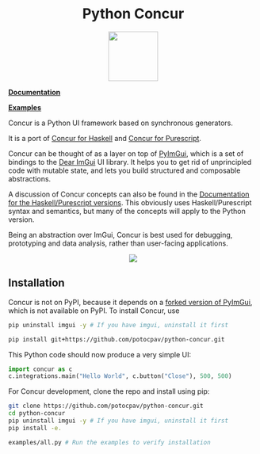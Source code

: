 
<h1 align="center">
  Python Concur
</h1>

<p align="center">
   <img src="https://raw.githubusercontent.com/ajnsit/purescript-concur/master/docs/logo.png" height="100">
</p>

[**Documentation**](https://potocpav.github.io/python-concur/)

[**Examples**](https://github.com/potocpav/python-concur/tree/master/examples)

<!-- Start docs -->

Concur is a Python UI framework based on synchronous generators.

It is a port of [Concur for Haskell](https://github.com/ajnsit/concur) and [Concur for Purescript](https://github.com/ajnsit/purescript-concur).

Concur can be thought of as a layer on top of [PyImGui](https://github.com/swistakm/pyimgui), which is a set of bindings to the [Dear ImGui](https://github.com/ocornut/imgui) UI library. It helps you to get rid of unprincipled code with mutable state, and lets you build structured and composable abstractions.

A discussion of Concur concepts can also be found in the [Documentation for the Haskell/Purescript versions](https://github.com/ajnsit/concur-documentation/blob/master/README.md). This obviously uses Haskell/Purescript syntax and semantics, but many of the concepts will apply to the Python version.

Being an abstraction over ImGui, Concur is best used for debugging, prototyping and data analysis, rather than user-facing applications.

<p align="center">
<img src="https://raw.githubusercontent.com/potocpav/python-concur/master/screenshot.png">
</p>

<!-- End docs -->

## Installation

Concur is not on PyPI, because it depends on a [forked version of PyImGui](https://github.com/potocpav/pyimgui), which is not available on PyPI. To install Concur, use

```sh
pip uninstall imgui -y # If you have imgui, uninstall it first

pip install git+https://github.com/potocpav/python-concur.git
```

This Python code should now produce a very simple UI:

```python
import concur as c
c.integrations.main("Hello World", c.button("Close"), 500, 500)
```

For Concur development, clone the repo and install using pip:

```sh
git clone https://github.com/potocpav/python-concur.git
cd python-concur
pip uninstall imgui -y # If you have imgui, uninstall it first
pip install -e.

examples/all.py # Run the examples to verify installation
```
